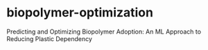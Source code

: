 # biopolymer-optimization
Predicting and Optimizing Biopolymer Adoption: An ML Approach to Reducing Plastic Dependency
